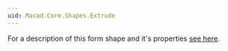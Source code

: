 ```yaml
---
uid: Macad.Core.Shapes.Extrude
---
```

For a description of this form shape and it's properties [see here](xref:240a3c08-f9a0-4e31-88e0-7b034c1d9f9d).
